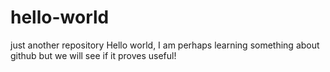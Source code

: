 # hello-world
just another repository
Hello world, I am perhaps learning something about github but we will see if it proves useful!
